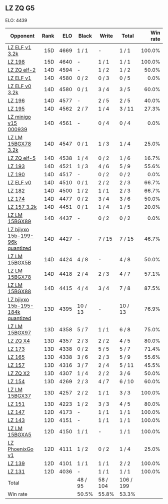 ## LZ ZQ G5 ##

ELO: 4439

Opponent | Rank | ELO | Black | Write | Total | Win rate
---------|-----:|----:|-------|-------|-------|-------:
[LZ ELF v1 3.2k](LZ%20ELF%20v1%203.2k.md) | 15D | 4669 | 1 / 1 | - | 1 / 1 | 100.0%
[LZ 198](LZ%20198.md) | 15D | 4640 | - | 1 / 1 | 1 / 1 | 100.0%
[LZ ZQ elf-2](LZ%20ZQ%20elf-2.md) | 14D | 4594 | - | 1 / 2 | 1 / 2 | 50.0%
[LZ ELF v1](LZ%20ELF%20v1.md) | 14D | 4580 | 0 / 2 | 0 / 3 | 0 / 5 | 0.0%
[LZ ELF v0 3.2k](LZ%20ELF%20v0%203.2k.md) | 14D | 4580 | 0 / 1 | 3 / 4 | 3 / 5 | 60.0%
[LZ 196](LZ%20196.md) | 14D | 4577 | - | 2 / 5 | 2 / 5 | 40.0%
[LZ 195](LZ%20195.md) | 14D | 4562 | 2 / 7 | 1 / 4 | 3 / 11 | 27.3%
[LZ minigo v15 000939](LZ%20minigo%20v15%20000939.md) | 14D | 4561 | - | 0 / 4 | 0 / 4 | 0.0%
[LZ LM 15BGX78 3.2k](LZ%20LM%2015BGX78%203.2k.md) | 14D | 4547 | 0 / 1 | 1 / 3 | 1 / 4 | 25.0%
[LZ ZQ elf-5](LZ%20ZQ%20elf-5.md) | 14D | 4538 | 1 / 4 | 0 / 2 | 1 / 6 | 16.7%
[LZ 193](LZ%20193.md) | 14D | 4521 | 1 / 3 | 4 / 6 | 5 / 9 | 55.6%
[LZ 190](LZ%20190.md) | 14D | 4517 | - | 0 / 2 | 0 / 2 | 0.0%
[LZ ELF v0](LZ%20ELF%20v0.md) | 14D | 4510 | 0 / 1 | 2 / 2 | 2 / 3 | 66.7%
[LZ 182](LZ%20182.md) | 14D | 4500 | 1 / 2 | 1 / 1 | 2 / 3 | 66.7%
[LZ 174](LZ%20174.md) | 14D | 4477 | 0 / 2 | 3 / 4 | 3 / 6 | 50.0%
[LZ 157 3.2k](LZ%20157%203.2k.md) | 14D | 4451 | 0 / 1 | 1 / 4 | 1 / 5 | 20.0%
[LZ LM 15BGX89](LZ%20LM%2015BGX89.md) | 14D | 4437 | - | 0 / 2 | 0 / 2 | 0.0%
[LZ bjiyxo 15b-199-96k quantized](LZ%20bjiyxo%2015b-199-96k%20quantized.md) | 14D | 4427 | - | 7 / 15 | 7 / 15 | 46.7%
[LZ LM 15BGX5B](LZ%20LM%2015BGX5B.md) | 14D | 4424 | 4 / 8 | - | 4 / 8 | 50.0%
[LZ LM 15BGX78](LZ%20LM%2015BGX78.md) | 14D | 4418 | 2 / 4 | 2 / 3 | 4 / 7 | 57.1%
[LZ LM 15BGX88](LZ%20LM%2015BGX88.md) | 14D | 4415 | 4 / 4 | 3 / 4 | 7 / 8 | 87.5%
[LZ bjiyxo 15b-195-184k quantized](LZ%20bjiyxo%2015b-195-184k%20quantized.md) | 13D | 4395 | 10 / 13 | - | 10 / 13 | 76.9%
[LZ LM 15BGX97](LZ%20LM%2015BGX97.md) | 13D | 4358 | 5 / 7 | 1 / 1 | 6 / 8 | 75.0%
[LZ ZQ X4](LZ%20ZQ%20X4.md) | 13D | 4357 | 2 / 3 | 2 / 2 | 4 / 5 | 80.0%
[LZ 173](LZ%20173.md) | 13D | 4338 | 0 / 2 | 5 / 5 | 5 / 7 | 71.4%
[LZ 165](LZ%20165.md) | 13D | 4338 | 3 / 6 | 2 / 3 | 5 / 9 | 55.6%
[LZ 157](LZ%20157.md) | 13D | 4316 | 3 / 7 | 2 / 4 | 5 / 11 | 45.5%
[LZ ZQ X2](LZ%20ZQ%20X2.md) | 13D | 4307 | 1 / 4 | 2 / 2 | 3 / 6 | 50.0%
[LZ 154](LZ%20154.md) | 13D | 4269 | 2 / 3 | 4 / 7 | 6 / 10 | 60.0%
[LZ LM 15BGX37](LZ%20LM%2015BGX37.md) | 13D | 4257 | 2 / 2 | 1 / 1 | 3 / 3 | 100.0%
[LZ 151](LZ%20151.md) | 13D | 4223 | 1 / 2 | 3 / 3 | 4 / 5 | 80.0%
[LZ 147](LZ%20147.md) | 12D | 4173 | - | 1 / 1 | 1 / 1 | 100.0%
[LZ 143](LZ%20143.md) | 12D | 4151 | - | 1 / 1 | 1 / 1 | 100.0%
[LZ LM 15BGXA5](LZ%20LM%2015BGXA5.md) | 12D | 4150 | 1 / 1 | - | 1 / 1 | 100.0%
[LZ PhoenixGo v1](LZ%20PhoenixGo%20v1.md) | 12D | 4111 | 1 / 2 | 0 / 2 | 1 / 4 | 25.0%
[LZ 139](LZ%20139.md) | 12D | 4101 | 1 / 1 | 1 / 1 | 2 / 2 | 100.0%
[LZ 131](LZ%20131.md) | 12D | 4036 | - | 1 / 1 | 1 / 1 | 100.0%
Total | | | 48 / 95 | 58 / 104 | 106 / 199 | 
Win rate| | | 50.5% | 55.8% | 53.3% | 
